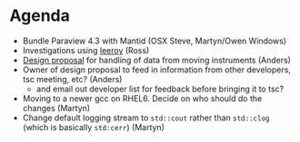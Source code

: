 Agenda
======

* Bundle Paraview 4.3 with Mantid (OSX Steve, Martyn/Owen Windows)
* Investigations using [leeroy](https://github.com/litl/leeroy) (Ross)
* [Design proposal](https://github.com/mantidproject/documents/blob/master/Design/HandlingMovingInstruments.md) for handling of data from moving instruments (Anders) 
* Owner of design proposal to feed in information from other developers, tsc meeting, etc? (Anders)
  * and email out developer list for feedback before bringing it to tsc?
* Moving to a newer gcc on RHEL6. Decide on who should do the changes (Martyn)
* Change default logging stream to `std::cout` rather than `std::clog` (which is basically `std:cerr`) (Martyn)
